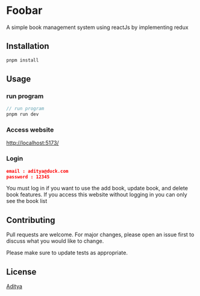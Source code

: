 # Foobar

A simple book management system using reactJs by implementing redux

## Installation

```bash
pnpm install
```

## Usage

### run program

```js
// run program
pnpm run dev
```

### Access website

[http://localhost:5173/](http://localhost:5173/)

### Login

```json
email : aditya@duck.com
password : 12345
```

You must log in if you want to use the add book, update book, and delete book features.
If you access this website without logging in you can only see the book list

## Contributing

Pull requests are welcome. For major changes, please open an issue first
to discuss what you would like to change.

Please make sure to update tests as appropriate.

## License

[Aditya](https://instagram.com/adityaeeeee)
